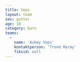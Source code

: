 ```yaml
---
title: Veps
layout: team
sex: gutter
age: 10
category: barn
teams:
  -
    name: 'Askøy Veps'
    kontaktperson: 'Trond Marøy'
    fiksid: null
---
```

